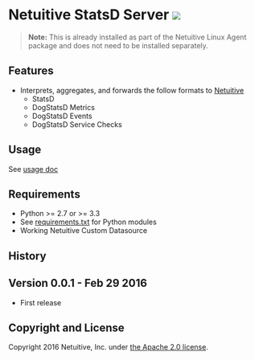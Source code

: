 Netuitive StatsD Server <img src="https://travis-ci.org/Netuitive/netuitive-statsd.svg?branch=master"/>
=======================

>**Note:** This is already installed as part of the Netuitive Linux Agent package and does not need to be installed separately.

Features
--------

* Interprets, aggregates, and forwards the follow formats to [Netuitive](http://www.netuitive.com/)
    * StatsD
    * DogStatsD Metrics
    * DogStatsD Events
    * DogStatsD Service Checks


Usage
-----
See [usage doc](USAGE.md)


Requirements
------------

- Python >= 2.7 or >= 3.3
- See [requirements.txt](requirements.txt) for Python modules
- Working Netuitive Custom Datasource


History
-------

Version 0.0.1 - Feb 29 2016
---------------------------

* First release


Copyright and License
---------------------

Copyright 2016 Netuitive, Inc. under [the Apache 2.0 license](LICENSE).
